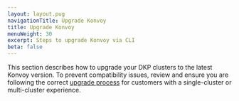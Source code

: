 ```yaml
---
layout: layout.pug
navigationTitle: Upgrade Konvoy
title: Upgrade Konvoy
menuWeight: 30
excerpt: Steps to upgrade Konvoy via CLI
beta: false
---
```


This section describes how to upgrade your DKP clusters to the latest Konvoy version. To prevent compatibility issues, review and ensure you are following the correct [upgrade process][dkp_upgrade] for customers with a single-cluster or multi-cluster experience.

[dkp_upgrade]: ../
